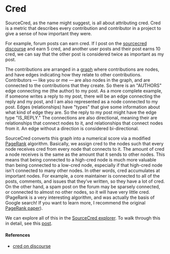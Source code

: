 # Cred

SourceCred, as the name might suggest, is all about attributing cred. Cred is a metric that describes every contribution and contributor in a project to give a sense of how important they were.

For example, forum posts can earn cred. If I post on the [sourcecred discourse](https://discourse.sourcecred.io/) and earn 5 cred, and another user posts and their post earns 10 cred, we can say that the other post is considered twice as important as my post.

The contributions are arranged in a [graph](https://en.wikipedia.org/wiki/Graph_(discrete_mathematics)) where contributions are nodes, and have edges indicating how they relate to other contributions. Contributors — like you or me — are also nodes in the graph, and are connected to the contributions that they create. So there is an "AUTHORS" edge connecting me (the author) to my post. As a more complete example, if someone writes a reply to my post, there will be an edge connecting the reply and my post, and I am also represented as a node
connected to my post. Edges (relationships) have "types" that give some information about what kind of edge they are. So the reply to my post might have the edge type "IS_REPLY."
The connections are also directional, meaning their are relationships that connect nodes to it, and relationships that connect nodes from it. An edge without a direction is considered bi-directional.

SourceCred converts this graph into a numerical score via a modified [PageRank](https://en.wikipedia.org/wiki/PageRank) algorithm. Basically, we assign cred to the nodes such that every node receives cred from every node that connects to it. The amount of cred a node receives is the same as the amount that it sends to other nodes. This means that being connected to a high-cred node is much more valuable than being connected to a low-cred node, especially if that high-cred node isn't connected to many other nodes. In other words, cred accumulates at important nodes. For example, a core maintainer is connected to all of the posts, comments, and issues that they’ve written, so they have a lot of cred. On the other hand, a spam post on the forum may be sparsely connected, or connected to almost no other nodes, so it will have very little cred. (PageRank is a very interesting algorithm, and was actually the basis of Google search! If you want to learn more, I recommend the original [PageRank paper](http://ilpubs.stanford.edu:8090/422/1/1999-66.pdf)).

We can explore all of this in the [SourceCred explorer](https://sourcecred.io/prototype/). To walk through this in detail, see this [post](https://discourse.sourcecred.io/t/a-gentle-introduction-to-cred/20).

#### References

 - [cred on discourse](https://discourse.sourcecred.io/t/a-gentle-introduction-to-cred/20)

